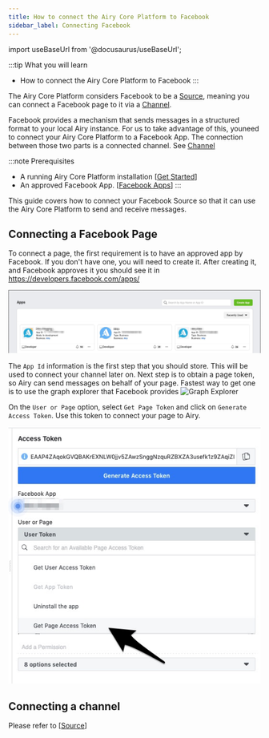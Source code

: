 ```yaml
---
title: How to connect the Airy Core Platform to Facebook
sidebar_label: Connecting Facebook
---
```


import useBaseUrl from '@docusaurus/useBaseUrl';

:::tip What you will learn
- How to connect the Airy Core Platform to Facebook
:::

The Airy Core Platform considers Facebook to be a [Source](glossary.md#source),
meaning you can connect a Facebook page to it via a [Channel](glossary.md#channel).

Facebook provides a mechanism that sends messages in a structured format to your local Airy instance.
For us to take advantage of this, youneed to connect your Airy Core Platform  to a Facebook App.
The connection between those two parts is a connected channel. See [Channel](glossary.md#channel)

:::note Prerequisites
- A running Airy Core Platform installation [[Get Started](index.md#bootstrapping-the-airy-core-platform)]
- An approved Facebook App. [[Facebook Apps](https://developers.facebook.com/apps/)]
:::

This guide covers how to connect your Facebook Source so that it can use the
Airy Core Platform to send and receive messages.

## Connecting a Facebook Page

To connect a page, the first requirement is to have an approved app by Facebook. If you don't have one, you will need to create it.
After creating it, and Facebook approves it you should see it in https://developers.facebook.com/apps/

![Facebook Apps](apps.jpg)

The `App Id` information is the first step that you should store. This will be used to connect your channel later on.
Next step is to obtain a page token, so Airy can send messages on behalf of your page. Fastest way to get one is to use the graph explorer that
Facebook provides ![Graph Explorer](https://developers.facebook.com/tools/explorer/)

On the `User or Page` option, select `Get Page Token` and click on `Generate Access Token`. Use this token to connect your page to Airy.

![](./token.jpg)

## Connecting a channel

Please refer to [[Source](/sources/facebook.md#connecting-a-channel)]
